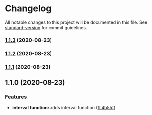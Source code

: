 # Changelog

All notable changes to this project will be documented in this file. See [standard-version](https://github.com/conventional-changelog/standard-version) for commit guidelines.

### [1.1.3](https://github.com/deardanieldavis/shapetypes/compare/v1.1.2...v1.1.3) (2020-08-23)



### [1.1.2](https://github.com/YOUR_GITHUB_USER_NAME/shapetypes/compare/v1.1.1...v1.1.2) (2020-08-23)



### [1.1.1](https://github.com/YOUR_GITHUB_USER_NAME/shapetypes/compare/v1.1.0...v1.1.1) (2020-08-23)



## 1.1.0 (2020-08-23)


### Features

* **interval function:** adds interval function ([1b4b55f](https://github.com/YOUR_GITHUB_USER_NAME/shapetypes/commit/1b4b55f))
